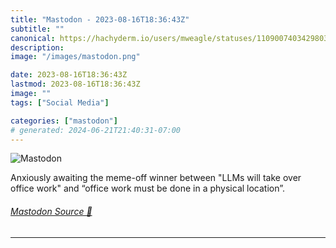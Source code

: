 ```yaml
---
title: "Mastodon - 2023-08-16T18:36:43Z"
subtitle: ""
canonical: https://hachyderm.io/users/mweagle/statuses/110900740342980351
description:
image: "/images/mastodon.png"

date: 2023-08-16T18:36:43Z
lastmod: 2023-08-16T18:36:43Z
image: ""
tags: ["Social Media"]

categories: ["mastodon"]
# generated: 2024-06-21T21:40:31-07:00
---
```

![Mastodon](/images/mastodon.png)

<p>Anxiously awaiting the meme-off winner between &quot;LLMs will take over office work&quot; and “office work must be done in a physical location”.</p>


###### [Mastodon Source 🐘](https://hachyderm.io/@mweagle/110900740342980351)

___
